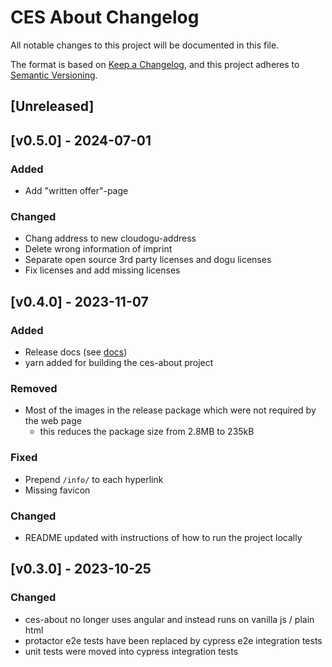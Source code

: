 #  CES About Changelog
All notable changes to this project will be documented in this file.

The format is based on [Keep a Changelog](https://keepachangelog.com/en/1.0.0/),
and this project adheres to [Semantic Versioning](https://semver.org/spec/v2.0.0.html).

## [Unreleased]

## [v0.5.0] - 2024-07-01
### Added
- Add "written offer"-page

### Changed
- Chang address to new cloudogu-address
- Delete wrong information of imprint
- Separate open source 3rd party licenses and dogu licenses
- Fix licenses and add missing licenses

## [v0.4.0] - 2023-11-07
### Added
- Release docs (see [docs](docs/development/release_en.md))
- yarn added for building the ces-about project

### Removed
- Most of the images in the release package which were not required by the web page
  - this reduces the package size from 2.8MB to 235kB

### Fixed
- Prepend `/info/` to each hyperlink
- Missing favicon

### Changed
- README updated with instructions of how to run the project locally

## [v0.3.0] - 2023-10-25
### Changed
- ces-about no longer uses angular and instead runs on vanilla js / plain html
- protactor e2e tests have been replaced by cypress e2e integration tests
- unit tests were moved into cypress integration tests
